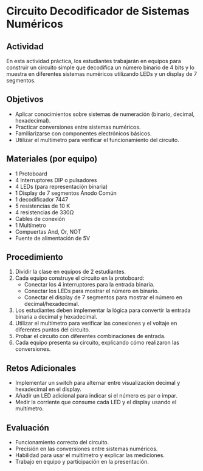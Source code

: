 
# Circuito Decodificador de Sistemas Numéricos

## Actividad
En esta actividad práctica, los estudiantes trabajarán en equipos para construir un circuito simple que decodifica un número binario de 4 bits y lo muestra en diferentes sistemas numéricos utilizando LEDs y un display de 7 segmentos.

## Objetivos
- Aplicar conocimientos sobre sistemas de numeración (binario, decimal, hexadecimal).
- Practicar conversiones entre sistemas numéricos.
- Familiarizarse con componentes electrónicos básicos.
- Utilizar el multímetro para verificar el funcionamiento del circuito.

## Materiales (por equipo)
- 1 Protoboard
- 4 Interruptores DIP o pulsadores
- 4 LEDs (para representación binaria)
- 1 Display de 7 segmentos Ánodo Común
- 1 decodificador 7447
- 5 resistencias de 10 K 
- 4 resistencias de 330Ω
- Cables de conexión
- 1 Multímetro
- Compuertas And, Or, NOT
- Fuente de alimentación de 5V

## Procedimiento
1. Dividir la clase en equipos de 2 estudiantes.
2. Cada equipo construye el circuito en la protoboard:
   - Conectar los 4 interruptores para la entrada binaria.
   - Conectar los LEDs para mostrar el número en binario.
   - Conectar el display de 7 segmentos para mostrar el número en decimal/hexadecimal.
3. Los estudiantes deben implementar la lógica para convertir la entrada binaria a decimal y hexadecimal.
4. Utilizar el multímetro para verificar las conexiones y el voltaje en diferentes puntos del circuito.
5. Probar el circuito con diferentes combinaciones de entrada.
6. Cada equipo presenta su circuito, explicando cómo realizaron las conversiones.

## Retos Adicionales
- Implementar un switch para alternar entre visualización decimal y hexadecimal en el display.
- Añadir un LED adicional para indicar si el número es par o impar.
- Medir la corriente que consume cada LED y el display usando el multímetro.

## Evaluación
- Funcionamiento correcto del circuito.
- Precisión en las conversiones entre sistemas numéricos.
- Habilidad para usar el multímetro y explicar las mediciones.
- Trabajo en equipo y participación en la presentación.
